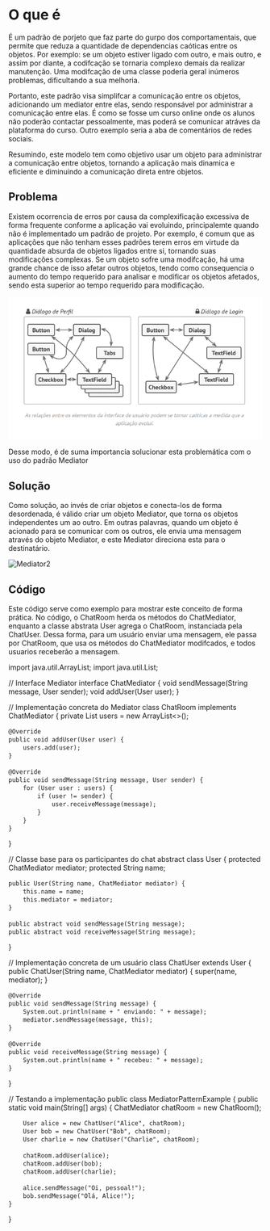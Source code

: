 # O que é


É um padrão de porjeto que faz parte do gurpo dos comportamentais, que permite que reduza a quantidade de dependencias caóticas entre os objetos. Por exemplo: se um objeto estiver ligado com outro, e mais outro, e assim por diante, a codifcação se tornaria complexo demais da realizar manutenção. Uma modifcação de uma classe poderia geral inúmeros problemas, dificultando a sua melhoria. 

Portanto, este padrão visa simplifcar a comunicação entre os objetos, adicionando um mediator entre elas, sendo responsável por administrar a comunicação entre elas. É como se fosse um curso online onde os alunos não poderão contactar pessoalmente, mas poderá se comunicar atráves da plataforma do curso. Outro exemplo seria a aba de comentários de redes sociais. 

Resumindo, este modelo tem como objetivo usar um objeto para administrar a comunicação entre objetos, tornando a aplicação mais dinamica e eficiente e diminuindo a comunicação direta entre objetos. 



## Problema 

Existem ocorrencia de erros por causa da complexificação excessiva de forma frequente conforme a aplicação vai evoluindo, principalemte quando não é implementado um padrão de projeto. Por exemplo, é comum que as aplicações que não tenham esses padrões terem erros em virtude da quantidade absurda de objetos ligados entre si, tornando suas modificações complexas. Se um objeto sofre uma modifcação, há uma grande chance de isso afetar outros objetos, tendo como consequencia o aumento do tempo requerido para analisar e modificar os objetos afetados, sendo esta superior ao tempo requerido para modificação.  

![](https://github.com/YuuyaOkatani/Design-Patterns-Comportamental-Examples/blob/main/docs/images/Mediator.png)

Desse modo, é de suma importancia solucionar esta problemática com o uso do padrão Mediator



## Solução

Como solução, ao invés de criar objetos e conecta-los de forma desordenada, é válido criar um objeto Mediator, que torna os objetos independentes um ao outro. Em outras palavras, quando um objeto é acionado para se comunicar com os outros, ele envia uma mensagem através do objeto Mediator, e este Mediator direciona esta para o destinatário. 

![Mediator2](https://github.com/user-attachments/assets/290e7793-0bc5-4995-b059-c16180da2cc9)

## Código

Este código serve como exemplo para mostrar este conceito de forma prática. No código, o ChatRoom herda os métodos do ChatMediator, enquanto a classe abstrata User agrega o ChatRoom, instanciada pela ChatUser. 
Dessa forma, para um usuário enviar uma mensagem, ele passa por ChatRoom, que usa os métodos do ChatMediator modifcados, e todos usuarios receberão a mensagem.


import java.util.ArrayList;
import java.util.List;

// Interface Mediator
interface ChatMediator {
    void sendMessage(String message, User sender);
    void addUser(User user);
}

// Implementação concreta do Mediator
class ChatRoom implements ChatMediator {
    private List<User> users = new ArrayList<>();

    @Override
    public void addUser(User user) {
        users.add(user);
    }

    @Override
    public void sendMessage(String message, User sender) {
        for (User user : users) {
            if (user != sender) {
                user.receiveMessage(message);
            }
        }
    }
}

// Classe base para os participantes do chat
abstract class User {
    protected ChatMediator mediator;
    protected String name;

    public User(String name, ChatMediator mediator) {
        this.name = name;
        this.mediator = mediator;
    }

    public abstract void sendMessage(String message);
    public abstract void receiveMessage(String message);
}

// Implementação concreta de um usuário
class ChatUser extends User {
    public ChatUser(String name, ChatMediator mediator) {
        super(name, mediator);
    }

    @Override
    public void sendMessage(String message) {
        System.out.println(name + " enviando: " + message);
        mediator.sendMessage(message, this);
    }

    @Override
    public void receiveMessage(String message) {
        System.out.println(name + " recebeu: " + message);
    }
}

// Testando a implementação
public class MediatorPatternExample {
    public static void main(String[] args) {
        ChatMediator chatRoom = new ChatRoom();

        User alice = new ChatUser("Alice", chatRoom);
        User bob = new ChatUser("Bob", chatRoom);
        User charlie = new ChatUser("Charlie", chatRoom);

        chatRoom.addUser(alice);
        chatRoom.addUser(bob);
        chatRoom.addUser(charlie);

        alice.sendMessage("Oi, pessoal!");
        bob.sendMessage("Olá, Alice!");
    }
}

